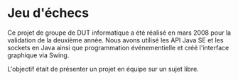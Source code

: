 # Jeu d'échecs

Ce projet de groupe de DUT informatique a été réalisé en mars 2008 pour la validation de la deuxième année. Nous avons utilisé les API Java SE et les sockets en Java ainsi que programmation événementielle et créé l'interface graphique via Swing.

L'objectif était de présenter un projet en équipe sur un sujet libre.
